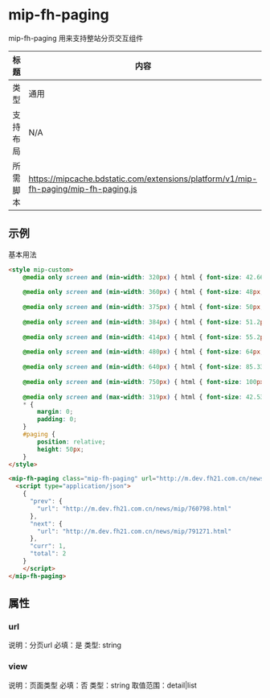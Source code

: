 # mip-fh-paging 

mip-fh-paging 用来支持整站分页交互组件

标题|内容
----|----
类型|通用
支持布局|N/A
所需脚本|https://mipcache.bdstatic.com/extensions/platform/v1/mip-fh-paging/mip-fh-paging.js

## 示例
基本用法

```html
<style mip-custom>
    @media only screen and (min-width: 320px) { html { font-size: 42.66667px; } }
    
    @media only screen and (min-width: 360px) { html { font-size: 48px; } }
    
    @media only screen and (min-width: 375px) { html { font-size: 50px; } }
    
    @media only screen and (min-width: 384px) { html { font-size: 51.2px; } }
    
    @media only screen and (min-width: 414px) { html { font-size: 55.2px; } }
    
    @media only screen and (min-width: 480px) { html { font-size: 64px; } }
    
    @media only screen and (min-width: 640px) { html { font-size: 85.33333px; } }
    
    @media only screen and (min-width: 750px) { html { font-size: 100px; } }
    
    @media only screen and (max-width: 319px) { html { font-size: 42.53333px; } }
    * {
        margin: 0;
        padding: 0;
    }
    #paging {
        position: relative;
        height: 50px;
    }
</style>

<mip-fh-paging class="mip-fh-paging" url="http://m.dev.fh21.com.cn/news/mip/760798_$1.html">
  <script type="application/json">
    {
      "prev": {
        "url": "http://m.dev.fh21.com.cn/news/mip/760798.html"
      },
      "next": {
        "url": "http://m.dev.fh21.com.cn/news/mip/791271.html"
      },
      "curr": 1,
      "total": 2
    }
    </script>
</mip-fh-paging>
```

## 属性

### url 

说明：分页url
必填：是
类型: string

### view

说明：页面类型
必填：否
类型：string
取值范围：detail|list


